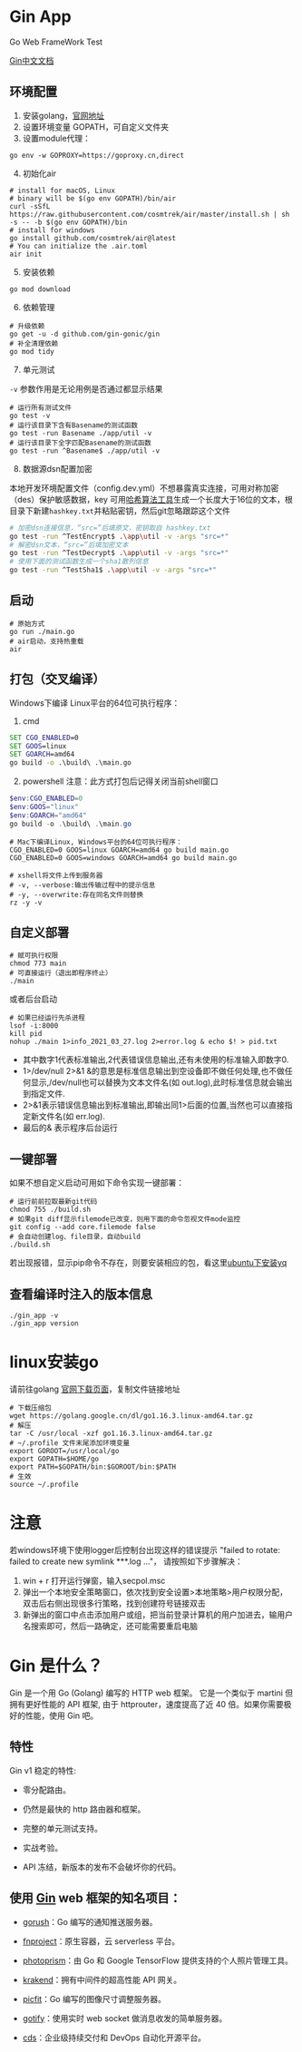 # Gin App

Go Web FrameWork Test

[Gin中文文档](https://gin-gonic.com/zh-cn/docs/)


## 环境配置
1. 安装golang，[官网地址](https://golang.google.cn/)
2. 设置环境变量 GOPATH，可自定义文件夹
3. 设置module代理：
```
go env -w GOPROXY=https://goproxy.cn,direct
```
4. 初始化air
```
# install for macOS, Linux
# binary will be $(go env GOPATH)/bin/air
curl -sSfL https://raw.githubusercontent.com/cosmtrek/air/master/install.sh | sh -s -- -b $(go env GOPATH)/bin
# install for windows
go install github.com/cosmtrek/air@latest
# You can initialize the .air.toml
air init 
```
5. 安装依赖
```
go mod download
```

6. 依赖管理
```
# 升级依赖
go get -u -d github.com/gin-gonic/gin
# 补全清理依赖
go mod tidy
```

7. 单元测试

`-v` 参数作用是无论用例是否通过都显示结果
```
# 运行所有测试文件
go test -v
# 运行该目录下含有Basename的测试函数
go test -run Basename ./app/util -v
# 运行该目录下全字匹配Basename的测试函数
go test -run ^Basename$ ./app/util -v
```

8. 数据源dsn配置加密

本地开发环境配置文件（config.dev.yml）不想暴露真实连接，可用对称加密（des）保护敏感数据，key 可用[哈希算法工具](http://www.jsons.cn/allencrypt/)生成一个长度大于16位的文本，根目录下新建`hashkey.txt`并粘贴密钥，然后git忽略跟踪这个文件

```bash
# 加密dsn连接信息，“src=”后填原文，密钥取自 hashkey.txt
go test -run ^TestEncrypt$ .\app\util -v -args "src=*"
# 解密dsn文本，“src=”后填加密文本
go test -run ^TestDecrypt$ .\app\util -v -args "src=*"
# 使用下面的测试函数生成一个sha1散列信息
go test -run ^TestSha1$ .\app\util -v -args "src=*"
```

## 启动

```shell
# 原始方式
go run ./main.go
# air启动，支持热重载
air
```

## 打包（交叉编译）

 Windows下编译 Linux平台的64位可执行程序：
 1. cmd

```cmd
SET CGO_ENABLED=0
SET GOOS=linux
SET GOARCH=amd64
go build -o .\build\ .\main.go
```

2. powershell
注意：此方式打包后记得关闭当前shell窗口
```powershell
$env:CGO_ENABLED=0
$env:GOOS="linux"
$env:GOARCH="amd64"
go build -o .\build\ .\main.go
```

```shell
# Mac下编译Linux, Windows平台的64位可执行程序：
CGO_ENABLED=0 GOOS=linux GOARCH=amd64 go build main.go
CGO_ENABLED=0 GOOS=windows GOARCH=amd64 go build main.go

# xshell将文件上传到服务器
# -v, --verbose:输出传输过程中的提示信息
# -y, --overwrite:存在同名文件则替换
rz -y -v
```

## 自定义部署

```shell
# 赋可执行权限
chmod 773 main
# 可直接运行（退出即程序终止）
./main
```

或者后台启动
```shell
# 如果已经运行先杀进程 
lsof -i:8000
kill pid
nohup ./main 1>info_2021_03_27.log 2>error.log & echo $! > pid.txt
```

* 其中数字1代表标准输出,2代表错误信息输出,还有未使用的标准输入即数字0.
* 1>/dev/null 2>&1 &的意思是标准信息输出到空设备即不做任何处理,也不做任何显示,/dev/null也可以替换为文本文件名(如 out.log),此时标准信息就会输出到指定文件.
* 2>&1表示错误信息输出到标准输出,即输出同1>后面的位置,当然也可以直接指定新文件名(如 err.log).
* 最后的& 表示程序后台运行

## 一键部署

如果不想自定义启动可用如下命令实现一键部署：

```shell
# 运行前前拉取最新git代码
chmod 755 ./build.sh
# 如果git diff显示filemode已改变，则用下面的命令忽视文件mode监控
git config --add core.filemode false
# 会自动创建log、file目录，自动build
./build.sh
```

若出现报错，显示pip命令不存在，则要安装相应的包，看这里[ubuntu下安装yq](https://www.jianshu.com/p/61d18e1685cd)

## 查看编译时注入的版本信息
```shell
./gin_app -v
./gin_app version
```

# linux安装go

请前往golang [官网下载页面](https://golang.google.cn/dl/)，复制文件链接地址

```shell
# 下载压缩包
wget https://golang.google.cn/dl/go1.16.3.linux-amd64.tar.gz
# 解压
tar -C /usr/local -xzf go1.16.3.linux-amd64.tar.gz
# ~/.profile 文件末尾添加环境变量
export GOROOT=/usr/local/go
export GOPATH=$HOME/go
export PATH=$GOPATH/bin:$GOROOT/bin:$PATH
# 生效
source ~/.profile
```

# 注意

若windows环境下使用logger后控制台出现这样的错误提示 "failed to rotate: failed to create new symlink ***.log ..."，
请按照如下步骤解决：
1. win + r 打开运行弹窗，输入secpol.msc
2. 弹出一个本地安全策略窗口，依次找到安全设置>本地策略>用户权限分配，双击后右侧出现很多行策略，找到创建符号链接双击
3. 新弹出的窗口中点击添加用户或组，把当前登录计算机的用户加进去，输用户名搜索即可，然后一路确定，还可能需要重启电脑


# Gin 是什么？

Gin 是一个用 Go (Golang) 编写的 HTTP web 框架。 它是一个类似于 martini 但拥有更好性能的 API 框架, 由于 httprouter，速度提高了近 40 倍。如果你需要极好的性能，使用 Gin 吧。

## 特性

Gin v1 稳定的特性:

* 零分配路由。

* 仍然是最快的 http 路由器和框架。

* 完整的单元测试支持。

* 实战考验。

* API 冻结，新版本的发布不会破坏你的代码。


## 使用 [Gin](https://github.com/gin-gonic/gin) web 框架的知名项目：

* [gorush](https://github.com/appleboy/gorush)：Go 编写的通知推送服务器。

* [fnproject](https://github.com/fnproject/fn)：原生容器，云 serverless 平台。

* [photoprism](https://github.com/photoprism/photoprism)：由 Go 和 Google TensorFlow 提供支持的个人照片管理工具。

* [krakend](https://github.com/devopsfaith/krakend)：拥有中间件的超高性能 API 网关。

* [picfit](https://github.com/thoas/picfit)：Go 编写的图像尺寸调整服务器。

* [gotify](https://github.com/gotify/server)：使用实时 web socket 做消息收发的简单服务器。

* [cds](https://github.com/ovh/cds)：企业级持续交付和 DevOps 自动化开源平台。